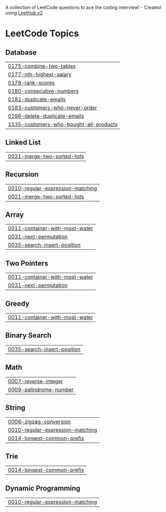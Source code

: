 A collection of LeetCode questions to ace the coding interview! - Created using [LeetHub v2](https://github.com/arunbhardwaj/LeetHub-2.0)
<!---LeetCode Topics Start-->
# LeetCode Topics
## Database
|  |
| ------- |
| [0175-combine-two-tables](https://github.com/Kyuuu827/leetcode-master/tree/master/0175-combine-two-tables) |
| [0177-nth-highest-salary](https://github.com/Kyuuu827/leetcode-master/tree/master/0177-nth-highest-salary) |
| [0178-rank-scores](https://github.com/Kyuuu827/leetcode-master/tree/master/0178-rank-scores) |
| [0180-consecutive-numbers](https://github.com/Kyuuu827/leetcode-master/tree/master/0180-consecutive-numbers) |
| [0182-duplicate-emails](https://github.com/Kyuuu827/leetcode-master/tree/master/0182-duplicate-emails) |
| [0183-customers-who-never-order](https://github.com/Kyuuu827/leetcode-master/tree/master/0183-customers-who-never-order) |
| [0196-delete-duplicate-emails](https://github.com/Kyuuu827/leetcode-master/tree/master/0196-delete-duplicate-emails) |
| [1135-customers-who-bought-all-products](https://github.com/Kyuuu827/leetcode-master/tree/master/1135-customers-who-bought-all-products) |
## Linked List
|  |
| ------- |
| [0021-merge-two-sorted-lists](https://github.com/Kyuuu827/leetcode-master/tree/master/0021-merge-two-sorted-lists) |
## Recursion
|  |
| ------- |
| [0010-regular-expression-matching](https://github.com/Kyuuu827/leetcode-master/tree/master/0010-regular-expression-matching) |
| [0021-merge-two-sorted-lists](https://github.com/Kyuuu827/leetcode-master/tree/master/0021-merge-two-sorted-lists) |
## Array
|  |
| ------- |
| [0011-container-with-most-water](https://github.com/Kyuuu827/leetcode-master/tree/master/0011-container-with-most-water) |
| [0031-next-permutation](https://github.com/Kyuuu827/leetcode-master/tree/master/0031-next-permutation) |
| [0035-search-insert-position](https://github.com/Kyuuu827/leetcode-master/tree/master/0035-search-insert-position) |
## Two Pointers
|  |
| ------- |
| [0011-container-with-most-water](https://github.com/Kyuuu827/leetcode-master/tree/master/0011-container-with-most-water) |
| [0031-next-permutation](https://github.com/Kyuuu827/leetcode-master/tree/master/0031-next-permutation) |
## Greedy
|  |
| ------- |
| [0011-container-with-most-water](https://github.com/Kyuuu827/leetcode-master/tree/master/0011-container-with-most-water) |
## Binary Search
|  |
| ------- |
| [0035-search-insert-position](https://github.com/Kyuuu827/leetcode-master/tree/master/0035-search-insert-position) |
## Math
|  |
| ------- |
| [0007-reverse-integer](https://github.com/Kyuuu827/leetcode-master/tree/master/0007-reverse-integer) |
| [0009-palindrome-number](https://github.com/Kyuuu827/leetcode-master/tree/master/0009-palindrome-number) |
## String
|  |
| ------- |
| [0006-zigzag-conversion](https://github.com/Kyuuu827/leetcode-master/tree/master/0006-zigzag-conversion) |
| [0010-regular-expression-matching](https://github.com/Kyuuu827/leetcode-master/tree/master/0010-regular-expression-matching) |
| [0014-longest-common-prefix](https://github.com/Kyuuu827/leetcode-master/tree/master/0014-longest-common-prefix) |
## Trie
|  |
| ------- |
| [0014-longest-common-prefix](https://github.com/Kyuuu827/leetcode-master/tree/master/0014-longest-common-prefix) |
## Dynamic Programming
|  |
| ------- |
| [0010-regular-expression-matching](https://github.com/Kyuuu827/leetcode-master/tree/master/0010-regular-expression-matching) |
<!---LeetCode Topics End-->